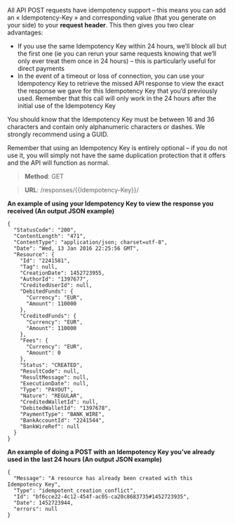 All API POST requests have idempotency support – this means you can add an « Idempotency-Key » and corresponding value (that you generate on your side) to your **request header**. This then gives you two clear advantages:

* If you use the same Idempotency Key within 24 hours, we’ll block all but the first one (ie you can rerun your same requests knowing that we’ll only ever treat them once in 24 hours) – this is particularly useful for direct payments
* In the event of a timeout or loss of connection, you can use your Idempotency Key to retrieve the missed API response to view the exact the response we gave for this Idempotency Key that you’d previously used. Remember that this call will only work in the 24 hours after the initial use of the Idempotency Key

You should know that the Idempotency Key must be between 16 and 36 characters and contain only alphanumeric characters or dashes. We strongly recommend using a GUID.

Remember that using an Idempotency Key is entirely optional – if you do not use it, you will simply not have the same duplication protection that it offers and the API will function as normal.
> **Method**: GET

> **URL**: /responses/{{Idempotency-Key}}/

**An example of using your Idempotency Key to view the response you received (An output JSON example)**
```
{
  "StatusCode": "200",
  "ContentLength": "471",
  "ContentType": "application/json; charset=utf-8",
  "Date": "Wed, 13 Jan 2016 22:25:56 GMT",
  "Resource": {
    "Id": "2241581",
    "Tag": null,
    "CreationDate": 1452723955,
    "AuthorId": "1397677",
    "CreditedUserId": null,
    "DebitedFunds": {
      "Currency": "EUR",
      "Amount": 110000
    },
    "CreditedFunds": {
      "Currency": "EUR",
      "Amount": 110000
    },
    "Fees": {
      "Currency": "EUR",
      "Amount": 0
    },
    "Status": "CREATED",
    "ResultCode": null,
    "ResultMessage": null,
    "ExecutionDate": null,
    "Type": "PAYOUT",
    "Nature": "REGULAR",
    "CreditedWalletId": null,
    "DebitedWalletId": "1397678",
    "PaymentType": "BANK_WIRE",
    "BankAccountId": "2241544",
    "BankWireRef": null
  }
}
```

**An example of doing a POST with an Idempotency Key you’ve already used in the last 24 hours (An output JSON example)**
```
{
  "Message": "A resource has already been created with this Idempotency Key",
  "Type": "idempotent_creation_conflict",
  "Id": "bf6cce22-4c12-454f-ac05-ca20c8683735#1452723935",
  "Date": 1452723944,
  "errors": null
}
```